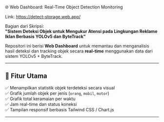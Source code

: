  🌐 Web Dashboard: Real-Time Object Detection Monitoring
 
 Link: https://detect-storage.web.app/

Bagian dari Skripsi:  
**"Sistem Deteksi Objek untuk Mengukur Atensi pada Lingkungan Reklame Iklan Berbasis YOLOv5 dan ByteTrack"**

Repositori ini berisi **Web Dashboard** untuk memantau dan menganalisis hasil deteksi dan tracking objek secara **real-time** menggunakan data dari sistem YOLOv5 + ByteTrack.

---

## 📌 Fitur Utama

✅ Menampilkan statistik objek terdeteksi secara visual  
✅ Grafik jumlah objek per jenis (`orang`, `mobil`, `motor`)  
✅ Grafik total keramaian per waktu  
✅ Jam real-time dan status koneksi  
✅ Tampilan responsif berbasis Tailwind CSS / Chart.js

---
